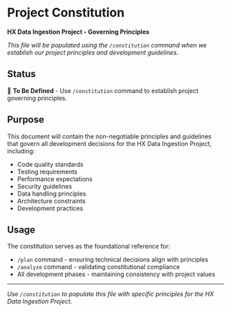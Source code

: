 # Project Constitution

**HX Data Ingestion Project - Governing Principles**

*This file will be populated using the `/constitution` command when we establish our project principles and development guidelines.*

## Status

🚧 **To Be Defined** - Use `/constitution` command to establish project governing principles.

## Purpose

This document will contain the non-negotiable principles and guidelines that govern all development decisions for the HX Data Ingestion Project, including:

- Code quality standards
- Testing requirements  
- Performance expectations
- Security guidelines
- Data handling principles
- Architecture constraints
- Development practices

## Usage

The constitution serves as the foundational reference for:
- `/plan` command - ensuring technical decisions align with principles
- `/analyze` command - validating constitutional compliance
- All development phases - maintaining consistency with project values

---

*Use `/constitution` to populate this file with specific principles for the HX Data Ingestion Project.*

